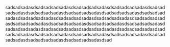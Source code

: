 sadsadsadasdsadsadsadsadasdsadsadsadsadasdsadsadsadsadasdsadsadsadsadasdsadsadsadsadasdsadsadsadsadasdsadsadsadsadasdsadsadsadsadasdsadsadsadsadasdsadsadsadsadasdsadsadsadsadasdsadsadsadsadasdsadsadsadsadasdsadsadsadsadasdsadsadsadsadasdsadsadsadsadasdsadsadsadsadasdsadsadsadsadasdsadsadsadsadasdsadsadsadsadasdsadsadsadsadasdsadsadsadsadasdsadsadsadsadasdsadsadsadsadasdsadsadsadsadasdsadsadsadsadasdsadsadsadsadasdsad